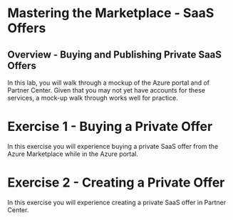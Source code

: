 # Mastering the Marketplace - SaaS Offers

## Overview - Buying and Publishing Private SaaS Offers

In this lab, you will walk through a mockup of the Azure portal and of Partner Center. Given that you may not yet have accounts for these services, a mock-up walk through works well for practice. 

# Exercise 1 - Buying a Private Offer

In this exercise you will experience buying a private SaaS offer from the Azure Marketplace while in the Azure portal.


# Exercise 2 - Creating a Private Offer

In this exercise you will experience creating a private SaaS offer in Partner Center.